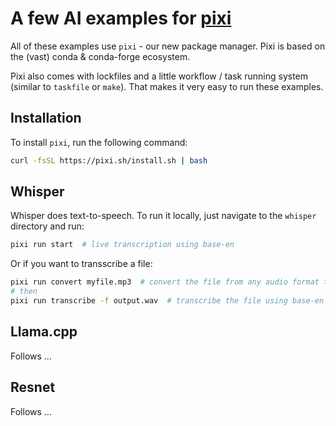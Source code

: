 # A few AI examples for [pixi](pixi.sh) 

All of these examples use `pixi` - our new package manager.
Pixi is based on the (vast) conda & conda-forge ecosystem.

Pixi also comes with lockfiles and a little workflow / task running system (similar to `taskfile` or `make`). That makes it very easy to run these examples.

## Installation

To install `pixi`, run the following command:

```bash
curl -fsSL https://pixi.sh/install.sh | bash
```

## Whisper

Whisper does text-to-speech. To run it locally, just navigate to the `whisper` directory and run:

```bash
pixi run start  # live transcription using base-en
```

Or if you want to transscribe a file:

```bash
pixi run convert myfile.mp3  # convert the file from any audio format to `output.wav` using ffmpeg
# then
pixi run transcribe -f output.wav  # transcribe the file using base-en
```

## Llama.cpp 

Follows ...

## Resnet

Follows ... 